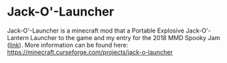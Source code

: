 # Jack-O'-Launcher
Jack-O'-Launcher is a minecraft mod that a Portable Explosive Jack-O'-Lantern Launcher to the game and my entry for the 2018 MMD Spooky Jam ([link](https://github.com/MinecraftModDevelopment/MMD-Site/blob/master/docs/events/spooky_jam_2018.md)). More information can be found here:
https://minecraft.curseforge.com/projects/jack-o-launcher
